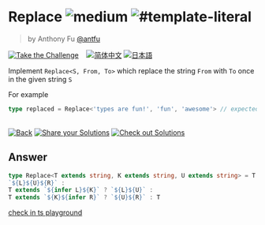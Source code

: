 <!--info-header-start--><h1>Replace <img src="https://img.shields.io/badge/-medium-d9901a" alt="medium"/> <img src="https://img.shields.io/badge/-%23template--literal-999" alt="#template-literal"/></h1><blockquote><p>by Anthony Fu <a href="https://github.com/antfu" target="_blank">@antfu</a></p></blockquote><p><a href="https://tsch.js.org/116/play" target="_blank"><img src="https://img.shields.io/badge/-Take%20the%20Challenge-3178c6?logo=typescript&logoColor=white" alt="Take the Challenge"/></a> &nbsp;&nbsp;&nbsp;<a href="./README.zh-CN.md" target="_blank"><img src="https://img.shields.io/badge/-%E7%AE%80%E4%BD%93%E4%B8%AD%E6%96%87-gray" alt="简体中文"/></a>  <a href="./README.ja.md" target="_blank"><img src="https://img.shields.io/badge/-%E6%97%A5%E6%9C%AC%E8%AA%9E-gray" alt="日本語"/></a> </p><!--info-header-end-->

Implement `Replace<S, From, To>` which replace the string `From` with `To` once in the given string `S`

For example

```ts
type replaced = Replace<'types are fun!', 'fun', 'awesome'> // expected to be 'types are awesome!'
```


<!--info-footer-start--><br><a href="../../README.md" target="_blank"><img src="https://img.shields.io/badge/-Back-grey" alt="Back"/></a> <a href="https://tsch.js.org/116/answer" target="_blank"><img src="https://img.shields.io/badge/-Share%20your%20Solutions-teal" alt="Share your Solutions"/></a> <a href="https://tsch.js.org/116/solutions" target="_blank"><img src="https://img.shields.io/badge/-Check%20out%20Solutions-de5a77?logo=awesome-lists&logoColor=white" alt="Check out Solutions"/></a> <!--info-footer-end-->


## Answer
```typescript
type Replace<T extends string, K extends string, U extends string> = T extends `${infer L}${K}${infer R}` ?
`${L}${U}${R}` :
T extends `${infer L}${K}` ? `${L}${U}` :
T extends `${K}${infer R}` ? `${U}${R}` : T
```

[check in ts playground](https://www.typescriptlang.org/play?ssl=4&ssc=44&pln=1&pc=1#code/C4TwDgpgBAShYBsCGBjCAeAKlCAPYEAdgCYDOUpwATgJaEDmANFANI75FkXV1NQCq7AiXKVaDAHxQAvFGx5hXAAYASAN50AZhCpQAMgF91LIxsLbdMA0qgB+AFCq1h9f1NWbALnvyOIqE5aOvqmJja2Aeouam5ePkKc5E4m6kGW1naRMe4ZnnL2BaCQUFTwyGjEMrBlqBgA5EUQ5EilUJoAroQAhHXMdR2EvVB1SADuTQD2ALYQdVIA9PPskCgElcATUABG0A3gTVAt0GOTMz1AA)
